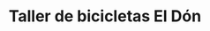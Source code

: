 ---
title: "Taller de bicicletas El Dón"
url: /valladolid/taller-de-bicicletas-el-don/
shop: Fahrrad
---